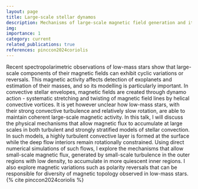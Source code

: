 ```yaml
---
layout: page
title: Large-scale stellar dynamos
description: Mechanisms of large-scale magnetic field generation and its role
img: 
importance: 1
category: current
related_publications: true
references: pinccon2024coriolis
---
```



Recent spectropolarimetric observations of low-mass stars show that large-scale components of their magnetic fields can exhibit cyclic variations or reversals. This magnetic activity affects detection of exoplanets and estimation of their masses, and so its modelling is particularly important.  In convective stellar envelopes, magnetic fields are created through dynamo action - systematic stretching and twisting of magnetic field lines by helical convective vortices. It is yet however unclear how low-mass stars, with their strong convective turbulence and relatively slow rotation, are able to maintain coherent large-scale magnetic activity. In this talk, I will discuss the physical mechanisms that allow magnetic flux to accumulate at large scales in both turbulent and strongly stratified models of stellar convection. In such models, a highly turbulent convective layer is formed at the surface while the deep flow interiors remain rotationally constrained. Using direct numerical simulations of such flows, I explore the mechanisms that allow small-scale magnetic flux, generated by small-scale turbulence in the outer regions with low density, to accumulate in more quiescent inner regions. I also explore magnetic variations such as polarity reversals that can be responsible for diversity of magnetic topology observed in low-mass stars.  {% cite pinccon2024coriolis %}
